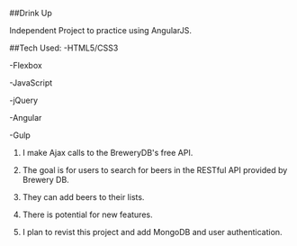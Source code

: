 ##Drink Up

Independent Project to practice using AngularJS. 



##Tech Used: 
-HTML5/CSS3

-Flexbox

-JavaScript

-jQuery

-Angular

-Gulp





1. I make Ajax calls to the BreweryDB's free API.

2. The goal is for users to search for beers in the RESTful API provided by Brewery DB. 

3. They can add beers to their lists. 

4. There is potential for new features. 

5. I plan to revist this project and add MongoDB and user authentication. 
